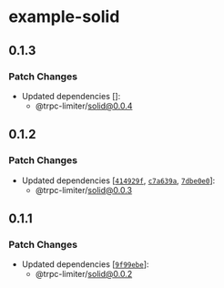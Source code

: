 # example-solid

## 0.1.3

### Patch Changes

- Updated dependencies []:
  - @trpc-limiter/solid@0.0.4

## 0.1.2

### Patch Changes

- Updated dependencies [[`414929f`](https://github.com/OrJDev/trpc-limiter/commit/414929f88a3981defd8e791624072f2f822ee7cc), [`c7a639a`](https://github.com/OrJDev/trpc-limiter/commit/c7a639a8e18f797cd2562e9909a87531030d6a09), [`7dbe0e0`](https://github.com/OrJDev/trpc-limiter/commit/7dbe0e0f958238bdf97776bf64e30cae6966fa6f)]:
  - @trpc-limiter/solid@0.0.3

## 0.1.1

### Patch Changes

- Updated dependencies [[`9f99ebe`](https://github.com/OrJDev/trpc-limiter/commit/9f99ebec665f92928eef2b5af3f5ce277070e3ec)]:
  - @trpc-limiter/solid@0.0.2
